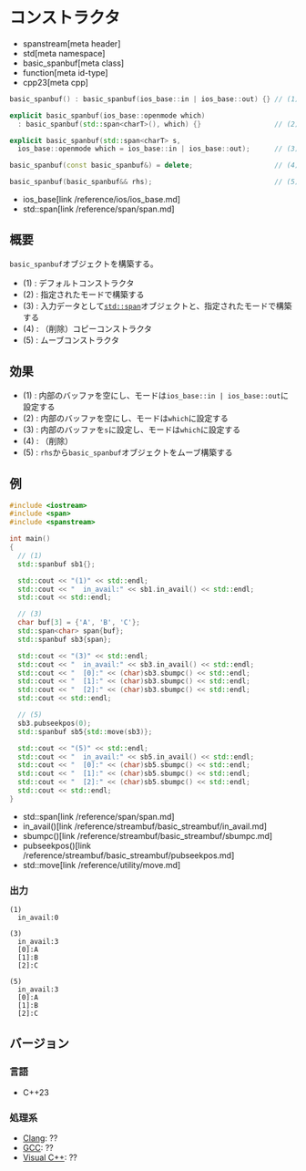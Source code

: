 # コンストラクタ
* spanstream[meta header]
* std[meta namespace]
* basic_spanbuf[meta class]
* function[meta id-type]
* cpp23[meta cpp]

```cpp
basic_spanbuf() : basic_spanbuf(ios_base::in | ios_base::out) {} // (1)

explicit basic_spanbuf(ios_base::openmode which)
  : basic_spanbuf(std::span<charT>(), which) {}                  // (2)

explicit basic_spanbuf(std::span<charT> s,
  ios_base::openmode which = ios_base::in | ios_base::out);      // (3)

basic_spanbuf(const basic_spanbuf&) = delete;                    // (4)

basic_spanbuf(basic_spanbuf&& rhs);                              // (5)
```
* ios_base[link /reference/ios/ios_base.md]
* std::span[link /reference/span/span.md]

## 概要
`basic_spanbuf`オブジェクトを構築する。

- (1) : デフォルトコンストラクタ
- (2) : 指定されたモードで構築する
- (3) : 入力データとして[`std::span`](/reference/span/span.md)オブジェクトと、指定されたモードで構築する
- (4) : （削除）コピーコンストラクタ
- (5) : ムーブコンストラクタ


## 効果
- (1) : 内部のバッファを空にし、モードは`ios_base::in | ios_base::out`に設定する
- (2) : 内部のバッファを空にし、モードは`which`に設定する
- (3) : 内部のバッファを`s`に設定し、モードは`which`に設定する
- (4) : （削除）
- (5) : `rhs`から`basic_spanbuf`オブジェクトをムーブ構築する


## 例
```cpp example
#include <iostream>
#include <span>
#include <spanstream>

int main()
{
  // (1)
  std::spanbuf sb1{};

  std::cout << "(1)" << std::endl;
  std::cout << "  in_avail:" << sb1.in_avail() << std::endl;
  std::cout << std::endl;

  // (3)
  char buf[3] = {'A', 'B', 'C'};
  std::span<char> span{buf};
  std::spanbuf sb3{span};

  std::cout << "(3)" << std::endl;
  std::cout << "  in_avail:" << sb3.in_avail() << std::endl;
  std::cout << "  [0]:" << (char)sb3.sbumpc() << std::endl;
  std::cout << "  [1]:" << (char)sb3.sbumpc() << std::endl;
  std::cout << "  [2]:" << (char)sb3.sbumpc() << std::endl;
  std::cout << std::endl;

  // (5)
  sb3.pubseekpos(0);
  std::spanbuf sb5{std::move(sb3)};

  std::cout << "(5)" << std::endl;
  std::cout << "  in_avail:" << sb5.in_avail() << std::endl;
  std::cout << "  [0]:" << (char)sb5.sbumpc() << std::endl;
  std::cout << "  [1]:" << (char)sb5.sbumpc() << std::endl;
  std::cout << "  [2]:" << (char)sb5.sbumpc() << std::endl;
  std::cout << std::endl;
}
```
* std::span<char>[link /reference/span/span.md]
* in_avail()[link /reference/streambuf/basic_streambuf/in_avail.md]
* sbumpc()[link /reference/streambuf/basic_streambuf/sbumpc.md]
* pubseekpos()[link /reference/streambuf/basic_streambuf/pubseekpos.md]
* std::move[link /reference/utility/move.md]

### 出力
```
(1)
  in_avail:0

(3)
  in_avail:3
  [0]:A
  [1]:B
  [2]:C

(5)
  in_avail:3
  [0]:A
  [1]:B
  [2]:C
```


## バージョン
### 言語
- C++23

### 処理系
- [Clang](/implementation.md#clang): ??
- [GCC](/implementation.md#gcc): ??
- [Visual C++](/implementation.md#visual_cpp): ??
